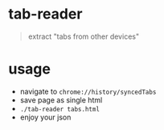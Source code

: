 # tab-reader

> extract "tabs from other devices"

# usage

* navigate to `chrome://history/syncedTabs`
* save page as single html
* `./tab-reader tabs.html`
* enjoy your json
